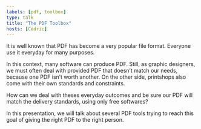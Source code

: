 ```yaml
---
labels: [pdf, toolbox]
type: talk
title: "The PDF Toolbox"
hosts: [Cédric]
---
```


It is well known that PDF has become a very popular file format.
Everyone use it everyday for many purposes.

In this context, many software can produce PDF. Still, as graphic
designers, we must often deal with provided PDF that doesn’t match our
needs, because one PDF isn’t worth another. On the other side,
printshops also come with their own standards and constraints.


How can we deal with theses everyday outcomes and be sure our PDF will
match the delivery standards, using only free softwares?

In this presentation, we will talk about several PDF tools trying to
reach this goal of giving the right PDF to the right person.
